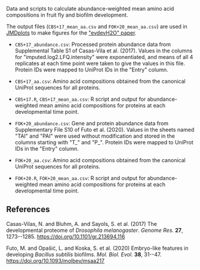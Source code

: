 Data and scripts to calculate abundance-weighted mean amino acid compositions in fruit fly and biofilm development.

The output files (`CBS+17_mean_aa.csv` and `FOK+20_mean_aa.csv`) are used in [JMDplots](https://github.com/jedick/JMDplots) to make figures for the ["evdevH2O" paper](http://chnosz.net/JMDplots/doc/evdevH2O.html "Redox potential linked to water loss from proteins in evolution and development").

* `CBS+17_abundance.csv`: Processed protein abundance data from Supplemental Table S1 of Casas-Vila et al. (2017). Values in the columns for "imputed.log2.LFQ.intensity" were exponentiated, and means of all 4 replicates at each time point were taken to give the values in this file. Protein IDs were mapped to UniProt IDs in the "Entry" column.

* `CBS+17_aa.csv`: Amino acid compositions obtained from the canonical UniProt sequences for all proteins.

* `CBS+17.R`, `CBS+17_mean_aa.csv`: R script and output for abundance-weighted mean amino acid compositions for proteins at each developmental time point.

* `FOK+20_abundance.csv`: Gene and protein abundance data from Supplementary File S10 of Futo et al. (2020). Values in the sheets named "TAI" and "PAI" were used without modification and stored in the columns starting with "T_" and "P_". Protein IDs were mapped to UniProt IDs in the "Entry" column.

* `FOK+20_aa.csv`: Amino acid compositions obtained from the canonical UniProt sequences for all proteins.

* `FOK+20.R`, `FOK+20_mean_aa.csv`: R script and output for abundance-weighted mean amino acid compositions for proteins at each developmental time point.

## References

Casas-Vilas, N. and Bluhm, A. and Sayols, S. et al. (2017) The developmental proteome of *Drosophila melanogaster*. *Genome Res.* **27**, 1273--1285. <https://doi.org/10.1101/gr.213694.116>

Futo, M. and Opašić, L. and Koska, S. et al. (2020) Embryo-like features in developing *Bacillus subtilis* biofilms. *Mol. Biol. Evol.* **38**, 31--47. <https://doi.org/10.1093/molbev/msaa217>
